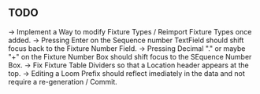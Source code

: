 ## TODO ##
-> Implement a Way to modify Fixture Types / Reimport Fixture Types once added.
-> Pressing Enter on the Sequence number TextField should shift focus back to the Fixture Number Field.
-> Pressing Decimal "." or maybe "+" on the Fixture Number Box should shift focus to the SEquence Number Box.
-> Fix Fixture Table Dividers so that a Location header appears at the top.
-> Editing a Loom Prefix should reflect imediately in the data and not require a re-generation / Commit.